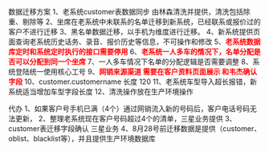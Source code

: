 
数据迁移方案
1、老系统customer表数据同步  由林森清洗并提供，清洗包括除重、剔除等
2、坐席在老系统中未联系的名单迁移到新系统，已经联系或报价过的客户不进行迁移
3、黑名单数据迁移，以手机为维度进行迁移。
4、新系统提供页面查询老系统历史话务、录音、报价历史等信息，不可操作和修改
5、<span style="color:red;font-weight:700">老系统数据库定时和系统定时执行的接口需要停用</span>
6、<span style="color:red;font-weight:700">老系统一人多车的情况下，名单分配是否可以分配到同一个坐席</span>
7、一人多车情况下名单的分配逻辑是否需要调整
8、系统登陆统一使用核心工号
9、<span style="color:red;font-weight:700">网销来源渠道 需要在客户资料页面展示 和韦杰确认字段</span>
10、customer.customername 长度 120
11、老系统车型导入超长报错，新系统适当增加车型字段长度
12、清洗操作放在生产环境操作


代办
1、如果客户号手机已满（4个）通过网销流入新的号码后，客户电话号码无法更新，
2、整理老系统现在客户号码超过4个的清单，三星业务提供
3、customer表迁移字段确认 三星业务
4、8月28号前迁移数据是提供（customer、oblist、blacklist等），并且提供生产环境数据库





 





